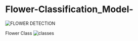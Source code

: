 # Flower-Classification_Model-


![FLOWER DETECTION](https://user-images.githubusercontent.com/48982403/156928443-603bcb22-8ec0-467a-9524-5ddfa2e7e96b.jpg)

Flower Class
![classes](https://user-images.githubusercontent.com/48982403/156928458-5f25f963-2da0-4cc9-988e-30c63cedc780.jpg)
